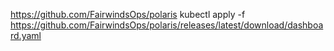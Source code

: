 https://github.com/FairwindsOps/polaris
kubectl apply -f https://github.com/FairwindsOps/polaris/releases/latest/download/dashboard.yaml
